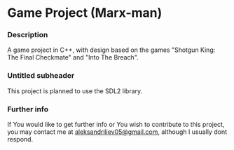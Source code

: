 # Game Project (Marx-man)

### Description

A game project in C++, with design based on the games "Shotgun King: The Final Checkmate" and "Into The Breach".


### Untitled subheader

This project is planned to use the SDL2 library.


### Further info

If You would like to get further info or You wish to contribute to this project, you may contact me at aleksandriliev05@gmail.com, although I usually dont respond.
